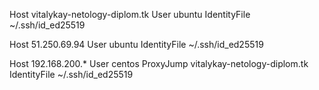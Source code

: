 Host vitalykay-netology-diplom.tk
  User ubuntu
  IdentityFile ~/.ssh/id_ed25519

Host 51.250.69.94
  User ubuntu
  IdentityFile ~/.ssh/id_ed25519

Host 192.168.200.*
  User centos
  ProxyJump vitalykay-netology-diplom.tk
  IdentityFile ~/.ssh/id_ed25519
